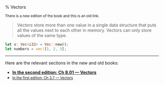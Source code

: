 % Vectors

<small>There is a new edition of the book and this is an old link.</small>

> Vectors store more than one value in a single data structure that puts all the values next to each other in memory.
> Vectors can only store values of the same type.

```rust
let v: Vec<i32> = Vec::new();
let numbers = vec![1, 2, 3];
```

---

Here are the relevant sections in the new and old books:

* **[In the second edition: Ch 8.01 — Vectors][2]**
* <small>[In the first edition: Ch 3.7 — Vectors][1]</small>


[1]: first-edition/vectors.html
[2]: second-edition/ch08-01-vectors.html

